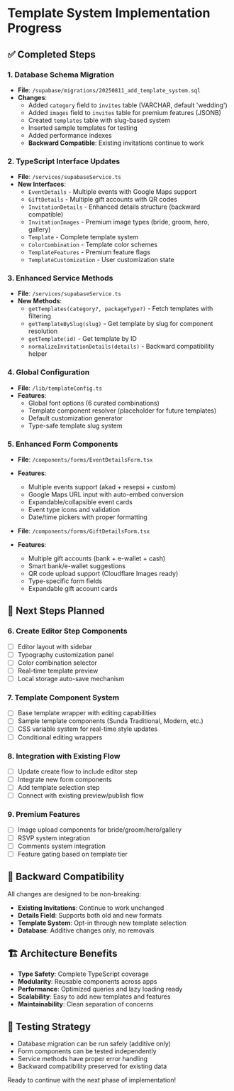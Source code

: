 # Template System Implementation Progress

## ✅ Completed Steps

### 1. Database Schema Migration
- **File**: `/supabase/migrations/20250811_add_template_system.sql`
- **Changes**:
  - Added `category` field to `invites` table (VARCHAR, default 'wedding')
  - Added `images` field to `invites` table for premium features (JSONB)
  - Created `templates` table with slug-based system
  - Inserted sample templates for testing
  - Added performance indexes
  - **Backward Compatible**: Existing invitations continue to work

### 2. TypeScript Interface Updates
- **File**: `/services/supabaseService.ts`
- **New Interfaces**:
  - `EventDetails` - Multiple events with Google Maps support
  - `GiftDetails` - Multiple gift accounts with QR codes
  - `InvitationDetails` - Enhanced details structure (backward compatible)
  - `InvitationImages` - Premium image types (bride, groom, hero, gallery)
  - `Template` - Complete template system
  - `ColorCombination` - Template color schemes
  - `TemplateFeatures` - Premium feature flags
  - `TemplateCustomization` - User customization state

### 3. Enhanced Service Methods
- **File**: `/services/supabaseService.ts`
- **New Methods**:
  - `getTemplates(category?, packageType?)` - Fetch templates with filtering
  - `getTemplateBySlug(slug)` - Get template by slug for component resolution
  - `getTemplate(id)` - Get template by ID
  - `normalizeInvitationDetails(details)` - Backward compatibility helper

### 4. Global Configuration
- **File**: `/lib/templateConfig.ts`
- **Features**:
  - Global font options (6 curated combinations)
  - Template component resolver (placeholder for future templates)
  - Default customization generator
  - Type-safe template slug system

### 5. Enhanced Form Components
- **File**: `/components/forms/EventDetailsForm.tsx`
- **Features**:
  - Multiple events support (akad + resepsi + custom)
  - Google Maps URL input with auto-embed conversion
  - Expandable/collapsible event cards
  - Event type icons and validation
  - Date/time pickers with proper formatting

- **File**: `/components/forms/GiftDetailsForm.tsx`
- **Features**:
  - Multiple gift accounts (bank + e-wallet + cash)
  - Smart bank/e-wallet suggestions
  - QR code upload support (Cloudflare Images ready)
  - Type-specific form fields
  - Expandable gift account cards

## 🎯 Next Steps Planned

### 6. Create Editor Step Components
- [ ] Editor layout with sidebar
- [ ] Typography customization panel
- [ ] Color combination selector
- [ ] Real-time template preview
- [ ] Local storage auto-save mechanism

### 7. Template Component System
- [ ] Base template wrapper with editing capabilities
- [ ] Sample template components (Sunda Traditional, Modern, etc.)
- [ ] CSS variable system for real-time style updates
- [ ] Conditional editing wrappers

### 8. Integration with Existing Flow
- [ ] Update create flow to include editor step
- [ ] Integrate new form components
- [ ] Add template selection step
- [ ] Connect with existing preview/publish flow

### 9. Premium Features
- [ ] Image upload components for bride/groom/hero/gallery
- [ ] RSVP system integration
- [ ] Comments system integration
- [ ] Feature gating based on template tier

## 🔄 Backward Compatibility

All changes are designed to be non-breaking:

- **Existing Invitations**: Continue to work unchanged
- **Details Field**: Supports both old and new formats
- **Template System**: Opt-in through new template selection
- **Database**: Additive changes only, no removals

## 🏗️ Architecture Benefits

- **Type Safety**: Complete TypeScript coverage
- **Modularity**: Reusable components across apps
- **Performance**: Optimized queries and lazy loading ready
- **Scalability**: Easy to add new templates and features
- **Maintainability**: Clean separation of concerns

## 🧪 Testing Strategy

- Database migration can be run safely (additive only)
- Form components can be tested independently
- Service methods have proper error handling
- Backward compatibility preserved for existing data

Ready to continue with the next phase of implementation!
